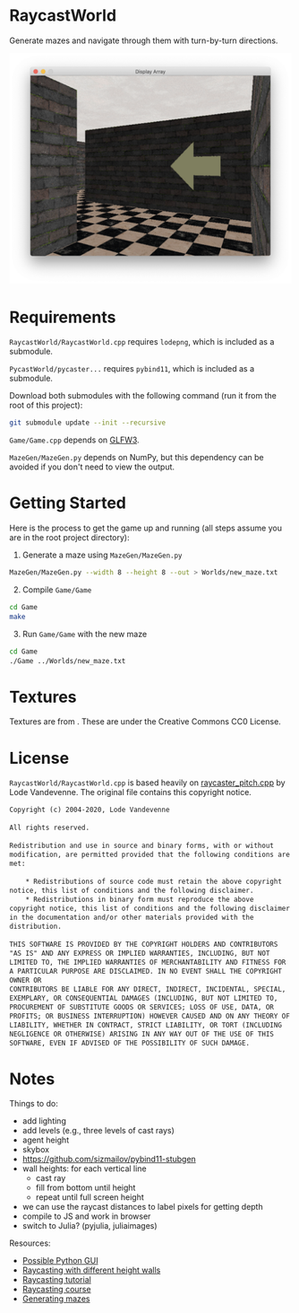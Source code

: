 # RaycastWorld

Generate mazes and navigate through them with turn-by-turn directions.

![](demo.png)

# Requirements

`RaycastWorld/RaycastWorld.cpp` requires `lodepng`, which is included as a submodule.

`PycastWorld/pycaster...` requires `pybind11`, which is included as a submodule.

Download both submodules with the following command (run it from the root of this project):

```bash
git submodule update --init --recursive
```

`Game/Game.cpp` depends on [GLFW3](https://www.glfw.org/).

`MazeGen/MazeGen.py` depends on NumPy, but this dependency can be avoided if you don't need to view the output.

# Getting Started

Here is the process to get the game up and running (all steps assume you are in the root project directory):

1. Generate a maze using `MazeGen/MazeGen.py`

```bash
MazeGen/MazeGen.py --width 8 --height 8 --out > Worlds/new_maze.txt
```

2. Compile `Game/Game`

```bash
cd Game
make
```

3. Run `Game/Game` with the new maze

```bash
cd Game
./Game ../Worlds/new_maze.txt
```

# Textures

Textures are from [](https://cc0textures.com/). These are under the Creative Commons CC0 License.

# License

`RaycastWorld/RaycastWorld.cpp` is based heavily on [raycaster_pitch.cpp](https://lodev.org/cgtutor/files/raycaster_pitch.cpp) by Lode Vandevenne. The original file contains this copyright notice.

```
Copyright (c) 2004-2020, Lode Vandevenne

All rights reserved.

Redistribution and use in source and binary forms, with or without modification, are permitted provided that the following conditions are met:

    * Redistributions of source code must retain the above copyright notice, this list of conditions and the following disclaimer.
    * Redistributions in binary form must reproduce the above copyright notice, this list of conditions and the following disclaimer in the documentation and/or other materials provided with the distribution.

THIS SOFTWARE IS PROVIDED BY THE COPYRIGHT HOLDERS AND CONTRIBUTORS
"AS IS" AND ANY EXPRESS OR IMPLIED WARRANTIES, INCLUDING, BUT NOT
LIMITED TO, THE IMPLIED WARRANTIES OF MERCHANTABILITY AND FITNESS FOR
A PARTICULAR PURPOSE ARE DISCLAIMED. IN NO EVENT SHALL THE COPYRIGHT OWNER OR
CONTRIBUTORS BE LIABLE FOR ANY DIRECT, INDIRECT, INCIDENTAL, SPECIAL,
EXEMPLARY, OR CONSEQUENTIAL DAMAGES (INCLUDING, BUT NOT LIMITED TO,
PROCUREMENT OF SUBSTITUTE GOODS OR SERVICES; LOSS OF USE, DATA, OR
PROFITS; OR BUSINESS INTERRUPTION) HOWEVER CAUSED AND ON ANY THEORY OF
LIABILITY, WHETHER IN CONTRACT, STRICT LIABILITY, OR TORT (INCLUDING
NEGLIGENCE OR OTHERWISE) ARISING IN ANY WAY OUT OF THE USE OF THIS
SOFTWARE, EVEN IF ADVISED OF THE POSSIBILITY OF SUCH DAMAGE.
```

# Notes

Things to do:

- add lighting
- add levels (e.g., three levels of cast rays)
- agent height
- skybox
- https://github.com/sizmailov/pybind11-stubgen
- wall heights: for each vertical line
    + cast ray
    + fill from bottom until height
    + repeat until full screen height
- we can use the raycast distances to label pixels for getting depth
- compile to JS and work in browser
- switch to Julia? (pyjulia, juliaimages)

Resources:

- [Possible Python GUI](https://old.reddit.com/r/DearPyGui/comments/jp0upr/load_image_from_numpy/)
- [Raycasting with different height walls](https://stackoverflow.com/questions/47239797/ray-casting-with-different-height-size/)
- [Raycasting tutorial](https://lodev.org/cgtutor/)
- [Raycasting course](https://courses.pikuma.com/courses/raycasting)
- [Generating mazes](https://weblog.jamisbuck.org/2011/2/7/maze-generation-algorithm-recap)
